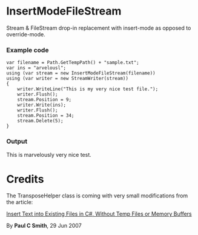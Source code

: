 InsertModeFileStream
====================
Stream & FileStream drop-in replacement with insert-mode as opposed to override-mode.

### Example code

	var filename = Path.GetTempPath() + "sample.txt";
	var ins = "arvelousl";
	using (var stream = new InsertModeFileStream(filename))
	using (var writer = new StreamWriter(stream))
	{
	    writer.WriteLine("This is my very nice test file.");
	    writer.Flush();
	    stream.Position = 9;
	    writer.Write(ins);
	    writer.Flush();
	    stream.Position = 34;
	    stream.Delete(5);
	}

### Output

This is marvelously very nice test.

# Credits #
The TransposeHelper class is coming with very small modifications from the article:

[Insert Text into Existing Files in C#, Without Temp Files or Memory Buffers](http://www.codeproject.com/Articles/17716/Insert-Text-into-Existing-Files-in-C-Without-Temp)

By **Paul C Smith**,  29 Jun 2007 